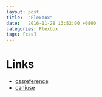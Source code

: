 ```yaml
---
layout: post
title:  "Flexbox"
date:   2016-11-28 13:52:00 +0800
categories: Flexbox
tags: [css]
---
```


# Links
* [cssreference](http://cssreference.io/flexbox/)
* [caniuse](http://caniuse.com/#search=flex)

